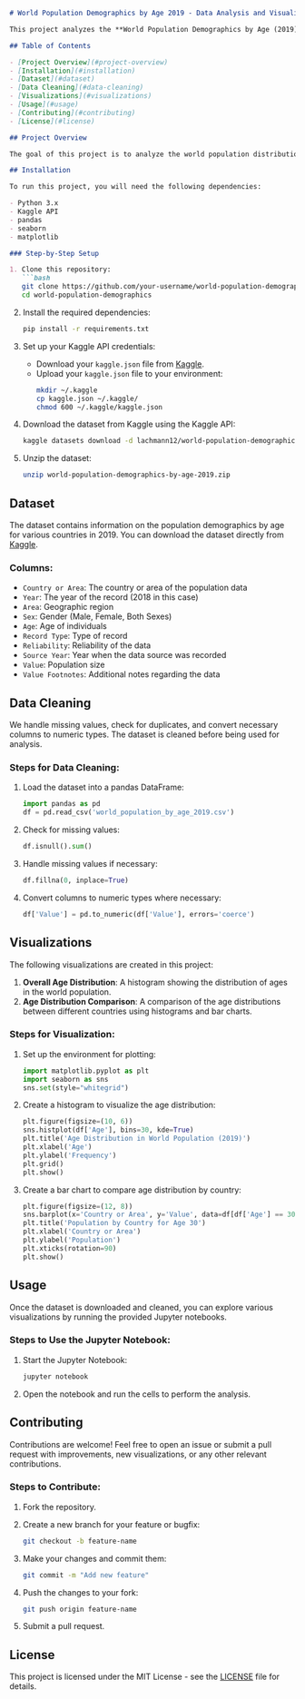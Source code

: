 
```markdown
# World Population Demographics by Age 2019 - Data Analysis and Visualization

This project analyzes the **World Population Demographics by Age (2019)** dataset using Python. We explore the age distribution across various countries and visualize the data using histograms and bar charts.

## Table of Contents

- [Project Overview](#project-overview)
- [Installation](#installation)
- [Dataset](#dataset)
- [Data Cleaning](#data-cleaning)
- [Visualizations](#visualizations)
- [Usage](#usage)
- [Contributing](#contributing)
- [License](#license)

## Project Overview

The goal of this project is to analyze the world population distribution by age and create visualizations to better understand demographic trends. We clean the data, handle missing values, and visualize the distribution of ages across different countries, as well as make country comparisons.

## Installation

To run this project, you will need the following dependencies:

- Python 3.x
- Kaggle API
- pandas
- seaborn
- matplotlib

### Step-by-Step Setup

1. Clone this repository:
   ```bash
   git clone https://github.com/your-username/world-population-demographics
   cd world-population-demographics
   ```

2. Install the required dependencies:
   ```bash
   pip install -r requirements.txt
   ```

3. Set up your Kaggle API credentials:
   - Download your `kaggle.json` file from [Kaggle](https://www.kaggle.com/account).
   - Upload your `kaggle.json` file to your environment:
     ```bash
     mkdir ~/.kaggle
     cp kaggle.json ~/.kaggle/
     chmod 600 ~/.kaggle/kaggle.json
     ```

4. Download the dataset from Kaggle using the Kaggle API:
   ```bash
   kaggle datasets download -d lachmann12/world-population-demographics-by-age-2019
   ```

5. Unzip the dataset:
   ```bash
   unzip world-population-demographics-by-age-2019.zip
   ```

## Dataset

The dataset contains information on the population demographics by age for various countries in 2019. You can download the dataset directly from [Kaggle](https://www.kaggle.com/datasets/lachmann12/world-population-demographics-by-age-2019).

### Columns:

- `Country or Area`: The country or area of the population data
- `Year`: The year of the record (2018 in this case)
- `Area`: Geographic region
- `Sex`: Gender (Male, Female, Both Sexes)
- `Age`: Age of individuals
- `Record Type`: Type of record
- `Reliability`: Reliability of the data
- `Source Year`: Year when the data source was recorded
- `Value`: Population size
- `Value Footnotes`: Additional notes regarding the data

## Data Cleaning

We handle missing values, check for duplicates, and convert necessary columns to numeric types. The dataset is cleaned before being used for analysis.

### Steps for Data Cleaning:

1. Load the dataset into a pandas DataFrame:
   ```python
   import pandas as pd
   df = pd.read_csv('world_population_by_age_2019.csv')
   ```

2. Check for missing values:
   ```python
   df.isnull().sum()
   ```

3. Handle missing values if necessary:
   ```python
   df.fillna(0, inplace=True)
   ```

4. Convert columns to numeric types where necessary:
   ```python
   df['Value'] = pd.to_numeric(df['Value'], errors='coerce')
   ```

## Visualizations

The following visualizations are created in this project:

1. **Overall Age Distribution**: A histogram showing the distribution of ages in the world population.
2. **Age Distribution Comparison**: A comparison of the age distributions between different countries using histograms and bar charts.

### Steps for Visualization:

1. Set up the environment for plotting:
   ```python
   import matplotlib.pyplot as plt
   import seaborn as sns
   sns.set(style="whitegrid")
   ```

2. Create a histogram to visualize the age distribution:
   ```python
   plt.figure(figsize=(10, 6))
   sns.histplot(df['Age'], bins=30, kde=True)
   plt.title('Age Distribution in World Population (2019)')
   plt.xlabel('Age')
   plt.ylabel('Frequency')
   plt.grid()
   plt.show()
   ```

3. Create a bar chart to compare age distribution by country:
   ```python
   plt.figure(figsize=(12, 8))
   sns.barplot(x='Country or Area', y='Value', data=df[df['Age'] == 30])
   plt.title('Population by Country for Age 30')
   plt.xlabel('Country or Area')
   plt.ylabel('Population')
   plt.xticks(rotation=90)
   plt.show()
   ```

## Usage

Once the dataset is downloaded and cleaned, you can explore various visualizations by running the provided Jupyter notebooks.

### Steps to Use the Jupyter Notebook:

1. Start the Jupyter Notebook:
   ```bash
   jupyter notebook
   ```

2. Open the notebook and run the cells to perform the analysis.

## Contributing

Contributions are welcome! Feel free to open an issue or submit a pull request with improvements, new visualizations, or any other relevant contributions.

### Steps to Contribute:

1. Fork the repository.

2. Create a new branch for your feature or bugfix:
   ```bash
   git checkout -b feature-name
   ```

3. Make your changes and commit them:
   ```bash
   git commit -m "Add new feature"
   ```

4. Push the changes to your fork:
   ```bash
   git push origin feature-name
   ```

5. Submit a pull request.

## License

This project is licensed under the MIT License - see the [LICENSE](LICENSE) file for details.
```

